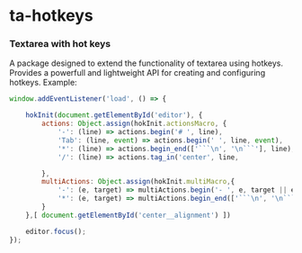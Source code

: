 # ta-hotkeys

### Textarea with hot keys 

A package designed to extend the functionality of textarea using hotkeys. Provides a powerfull and lightweight API for creating and configuring hotkeys. Example:

```js
window.addEventListener('load', () => {

	hokInit(document.getElementById('editor'), {
		actions: Object.assign(hokInit.actionsMacro, { 
			'-': (line) => actions.begin('# ', line),
			'Tab': (line, event) => actions.begin('	', line, event),				
			'*': (line) => actions.begin_end(['```\n', '\n```'], line),
			'/': (line) => actions.tag_in('center', line,

		},
		multiActions: Object.assign(hokInit.multiMacro,{
			'-': (e, target) => multiActions.begin('- ', e, target || editor || e.target),
			'*': (e, target) => multiActions.begin_end(['```\n', '\n```'], e, target || editor || e.target)
		}
	},[ document.getElementById('center__alignment') ])

	editor.focus();
});
```
